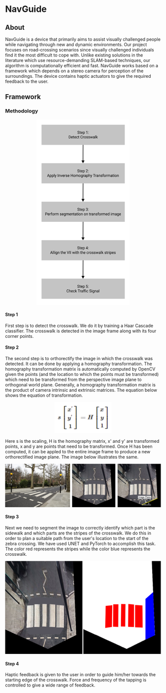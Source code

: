 # NavGuide
## About

NavGuide is a device that primarily aims to assist visually challenged people while navigating through new and dynamic environments. Our project focuses on road-crossing scenarios since visually challenged individuals find it the most difficult to cope with. Unlike existing solutions in the literature which use resource-demanding SLAM-based techniques, our algorithm is computationally efficient and fast. NavGuide works based on a framework which depends on a stereo camera for perception of the surroundings. The device contains haptic actuators to give the required feedback to the user. 

## Framework
### Methodology
<p align="center">
<img src="img/methodology.png" style="height: 600px; width: 300px;"/>
</p>

#### Step 1
First step is to detect the crosswalk. We do it by training a Haar Cascade classifier. The crosswalk is detected in the image frame along with its four corner points. 

#### Step 2
The second step is to orthorectify the image in which the crosswalk was detected. It can be done by applying a homography transformation. The homography transformation matrix is automatically computed by OpenCV given the points (and the location to which the points must be transformed) which need to be transformed from the perspective image plane to orthogonal world plane. Generally, a homography transformation matrix is the product of camera intrinsic and extrinsic matrices. The equation below shows the equation of transformation. 
<p align="center">
<img src="img/homography_equation.png" style="height: 100px; width: 185px;"/>
</p>
Here s is the scaling, H is the homography matrix, x' and y' are transformed points, x and y are points that need to be transformed. Once H has been computed, it can be appled to the entire image frame to produce a new orthorectified image plane. The image below illustrates the same. 
&nbsp;

![1](img/1.png)

#### Step 3
Next we need to segment the image to correctly identify which part is the sidewalk and which parts are the stripes of the crosswalk. We do this in order to plan a suitable path from the user's location to the start of the zebra crossing. We have used UNET and PyTorch to accomplish this task. The color red represents the stripes while the color blue represents the crosswalk. 
<p align="center">
<img src="img/2.png" style="height: 300px; width: 600px;"/>
</p>

#### Step 4
Haptic feedback is given to the user in order to guide him/her towards the starting edge of the crosswalk. Force and frequency of the tapping is controlled to give a wide range of feedback.    






